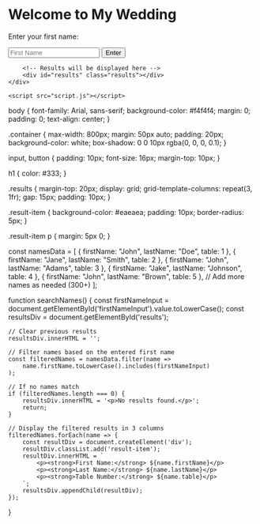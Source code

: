 <!DOCTYPE html>
<html lang="en">
<head>
    <meta charset="UTF-8">
    <meta name="viewport" content="width=device-width, initial-scale=1.0">
    <title>My Wedding</title>
    <link rel="stylesheet" href="styles.css">
</head>
<body>
    <div class="container">
        <h1>Welcome to My Wedding</h1>
        <p>Enter your first name:</p>
        <input type="text" id="firstNameInput" placeholder="First Name">
        <button id="enterButton" onclick="searchNames()">Enter</button>
        
        <!-- Results will be displayed here -->
        <div id="results" class="results"></div>
    </div>

    <script src="script.js"></script>
</body>
</html>

body {
    font-family: Arial, sans-serif;
    background-color: #f4f4f4;
    margin: 0;
    padding: 0;
    text-align: center;
}

.container {
    max-width: 800px;
    margin: 50px auto;
    padding: 20px;
    background-color: white;
    box-shadow: 0 0 10px rgba(0, 0, 0, 0.1);
}

input, button {
    padding: 10px;
    font-size: 16px;
    margin-top: 10px;
}

h1 {
    color: #333;
}

.results {
    margin-top: 20px;
    display: grid;
    grid-template-columns: repeat(3, 1fr);
    gap: 15px;
    padding: 10px;
}

.result-item {
    background-color: #eaeaea;
    padding: 10px;
    border-radius: 5px;
}

.result-item p {
    margin: 5px 0;
}

const namesData = [
    { firstName: "John", lastName: "Doe", table: 1 },
    { firstName: "Jane", lastName: "Smith", table: 2 },
    { firstName: "John", lastName: "Adams", table: 3 },
    { firstName: "Jake", lastName: "Johnson", table: 4 },
    { firstName: "John", lastName: "Brown", table: 5 },
    // Add more names as needed (300+)
];

function searchNames() {
    const firstNameInput = document.getElementById('firstNameInput').value.toLowerCase();
    const resultsDiv = document.getElementById('results');

    // Clear previous results
    resultsDiv.innerHTML = '';

    // Filter names based on the entered first name
    const filteredNames = namesData.filter(name =>
        name.firstName.toLowerCase().includes(firstNameInput)
    );

    // If no names match
    if (filteredNames.length === 0) {
        resultsDiv.innerHTML = '<p>No results found.</p>';
        return;
    }

    // Display the filtered results in 3 columns
    filteredNames.forEach(name => {
        const resultDiv = document.createElement('div');
        resultDiv.classList.add('result-item');
        resultDiv.innerHTML = `
            <p><strong>First Name:</strong> ${name.firstName}</p>
            <p><strong>Last Name:</strong> ${name.lastName}</p>
            <p><strong>Table Number:</strong> ${name.table}</p>
        `;
        resultsDiv.appendChild(resultDiv);
    });
}
